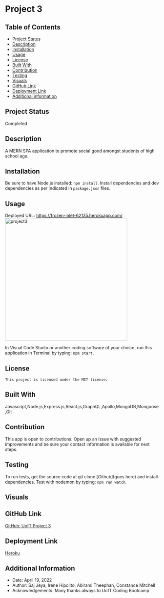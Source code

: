 # Project 3

## Table of Contents

- [Project Status](#status)
- [Description](#description)
- [Installation](#installation)
- [Usage](#usage)
- [License](#license)
- [Built With](#coding)
- [Contribution](#contribution)
- [Testing](#test)
- [Visuals](#visuals)
- [GitHub Link](#github)
- [Deployment Link](#deployment)
- [Additional information](#date,#author,#email,#thanks)

## Project Status

Completed

## Description

A MERN SPA application to promote social good amongst students of high school age.

## Installation

Be sure to have Node.js installed: `npm install`. Install dependencies and dev dependencies as per indicated in `package.json` files.

## Usage

Deployed URL: https://frozen-inlet-62135.herokuapp.com/
<img width="400" alt="project3" src="https://user-images.githubusercontent.com/92761848/165854123-df2ef7b1-d8ec-446d-b300-477aa32c9f03.png">

In Visual Code Studio or another coding software of your choice, run this application in Terminal by typing: `npm start`.

## License

    This project is licensed under the MIT license.

## Built With

Javascript,Node.js,Express.js,React.js,GraphQL,Apollo,MongoDB,Mongoose,Git

## Contribution

This app is open to contributions. Open up an Issue with suggested improvements and be sure your contact information is available for next steps.

## Testing

To run tests, get the source code at git clone [Github](goes here) and install dependencies. Test with nodemon by typing: `npm run watch`.

## Visuals

## GitHub Link

[GitHub: UofT Project 3](https://github.com/sajees89/final-project)

## Deployment Link

[Heroku](https://site-name.herokuapp.com/)

## Additional Information

- Date: April 19, 2022
- Author: Saj Jeya, Irene Hipolito, Abirami Theephan, Constance Mitchell
- Acknowledgements: Many thanks always to UofT Coding Bootcamp
